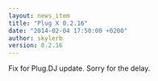 ```yaml
---
layout: news_item
title: "Plug X 0.2.16"
date: "2014-02-04 17:50:00 +0200"
author: skylerb
version: 0.2.16
---
```


Fix for Plug.DJ update. Sorry for the delay.